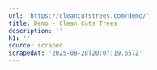 ```yaml
---
url: 'https://cleancutstrees.com/demo/'
title: Demo - Clean Cuts Trees
description: ''
h1: ''
source: scraped
scrapedAt: '2025-08-28T20:07:19.657Z'
---
```


